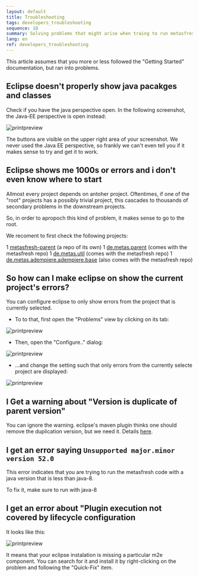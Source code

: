 ```yaml
---
layout: default
title: Troubleshooting
tags: developers_troubleshooting
sequence: 10 
summary: Solving problems that might arise when traing to run metasfresh from eclipse
lang: en
ref: developers_troubleshooting
---
```


This article assumes that you more or less followed the "Getting Started" documentation, but ran into problems.

## Eclipse doesn't properly show java pacakges and classes

Check if you have the java perspective open. In the following screenshot, the Java-EE perspective is open instead:

![printpreview](../images/developers/troubleshooting_ide_eclipse_java_ee_perspective.png)

The buttons are visible on the upper right area of your screenshot.
We never used the Java EE perspective, so frankly we can't even tell you if it makes sense to try and get it to work.

## Eclipse shows me 1000s or errors and i don't even know where to start

Allmost every project depends on antoher project. Oftentimes, if one of the "root" projects has a possibly trivial project, this cascades to thousands of secondary problems in the downstream projects.

So, in order to apropoch this kind of problem, it makes sense to go to the root.

We recoment to first check the following projects:

1 [metasfresh-parent](https://github.com/metasfresh/metasfresh-parent) (a repo of its own)
1 [de.metas.parent](https://github.com/metasfresh/metasfresh/tree/master/de.metas.parent) (comes with the metasfresh repo)
1 [de.metas.util](https://github.com/metasfresh/metasfresh/tree/master/de.metas.util) (comes with the metasfresh repo)
1 [de.metas.adempiere.adempiere.base](https://github.com/metasfresh/metasfresh/tree/master/de.metas.adempiere.adempiere/base) (also comes with the metasfresh repo)

## So how can I make eclipse on show the current project's errors?

You can configure eclipse to only show errors from the project that is currently selected.

* To to that, first open the "Problems" view by clicking on its tab:

![printpreview](../images/developers/troubleshooting_ide_eclipse_problems_10.png)

* Then, open the "Configure.." dialog:

![printpreview](../images/developers/troubleshooting_ide_eclipse_configure_problems_20_open_configure.png)

* ...and change the setting such that only errors from the currently selecte project are displayed: 

![printpreview](../images/developers/troubleshooting_ide_eclipse_configure_problems_30_do_configure.png)

## I Get a warning about "Version is duplicate of parent version"

You can ignore the warning. eclipse's maven plugin thinks one should remove the duplication version, but we need it. Details [here](http://docs.metasfresh.org/pages/infrastructure/ci_en).

## I get an error saying `Unsupported major.minor version 52.0`

This error indicates that you are trying to run the metasfresh code with a java version that is less than java-8.

To fix it, make sure to run with java-8

## I get an error about "Plugin execution not covered by lifecycle configuration

It looks like this:

![printpreview](../images/developers/troubleshooting_ide_eclipse_missing_m2e_provider.png)

It means that your eclipse instalation is missing a particular m2e component. You can search for it and install it by right-clicking on the problem and following the "Quick-Fix" item.
